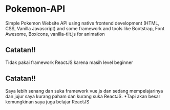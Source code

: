 # Pokemon-API
Simple Pokemon Website API
using native frontend development (HTML, CSS, Vanilla Javascript) and some framework and tools like Bootstrap, Font Awesome, Boxicons, vanilla-tilt.js for animation 

## Catatan!! 
Tidak pakai framework ReactJS karena masih level beginner 

## Catatan!! 

Saya lebih senang dan suka framework vue.js dan sedang mempelajarinya dan jujur saya kurang paham dan kurang suka ReactJS. 
 *Tapi akan besar kemungkinan saya juga belajar ReactJS 




